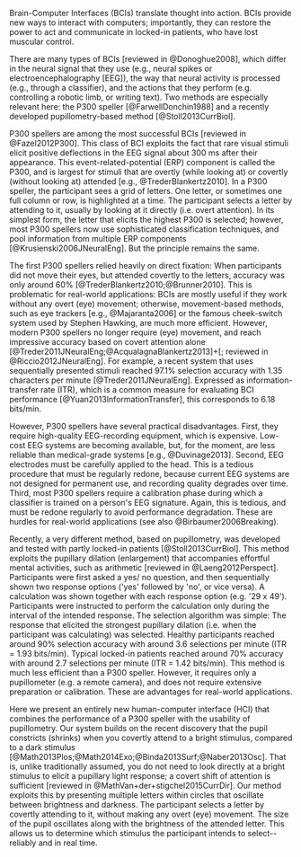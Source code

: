 Brain-Computer Interfaces (BCIs) translate thought into action. BCIs provide new ways to interact with computers; importantly, they can restore the power to act and communicate in locked-in patients, who have lost muscular control.

There are many types of BCIs [reviewed in @Donoghue2008], which differ in the neural signal that they use (e.g., neural spikes or electroencephalography [EEG]), the way that neural activity is processed (e.g., through a classifier), and the actions that they perform (e.g. controlling a robotic limb, or writing text). Two methods are especially relevant here: the P300 speller [@FarwellDonchin1988] and a recently developed pupillometry-based method [@Stoll2013CurrBiol].

P300 spellers are among the most successful BCIs [reviewed in @Fazel2012P300]. This class of BCI exploits the fact that rare visual stimuli elicit positive deflections in the EEG signal about 300 ms after their appearance. This event-related-potential (ERP) component is called the P300, and is largest for stimuli that are overtly (while looking at) or covertly (without looking at) attended [e.g., @TrederBlankertz2010]. In a P300 speller, the participant sees a grid of letters. One letter, or sometimes one full column or row, is highlighted at a time. The participant selects a letter by attending to it, usually by looking at it directly (i.e. overt attention). In its simplest form, the letter that elicits the highest P300 is selected; however, most P300 spellers now use sophisticated classification techniques, and pool information from multiple ERP components [@Krusienski2006JNeuralEng]. But the principle remains the same.

The first P300 spellers relied heavily on direct fixation: When participants did not move their eyes, but attended covertly to the letters, accuracy was only around 60% [@TrederBlankertz2010;@Brunner2010]. This is problematic for real-world applications: BCIs are mostly useful if they work without any overt (eye) movement; otherwise, movement-based methods, such as eye trackers [e.g., @Majaranta2006] or the famous cheek-switch system used by Stephen Hawking, are much more efficient. However, modern P300 spellers no longer require (eye) movement, and reach impressive accuracy based on covert attention alone [@Treder2011JNeuralEng;@AcqualagnaBlankertz2013]+[; reviewed in @Riccio2012JNeuralEng]. For example, a recent system that uses sequentially presented stimuli reached 97.1% selection accuracy with 1.35 characters per minute [@Treder2011JNeuralEng]. Expressed as information-transfer rate (ITR), which is a common measure for evaluating BCI performance [@Yuan2013InformationTransfer], this corresponds to 6.18 bits/min.

However, P300 spellers have several practical disadvantages. First, they require high-quality EEG-recording equipment, which is expensive. Low-cost EEG systems are becoming available, but, for the moment, are less reliable than medical-grade systems [e.g., @Duvinage2013]. Second, EEG electrodes must be carefully applied to the head. This is a tedious procedure that must be regularly redone, because current EEG systems are not designed for permanent use, and recording quality degrades over time. Third, most P300 spellers require a calibration phase during which a classifier is trained on a person's EEG signature. Again, this is tedious, and must be redone regularly to avoid performance degradation. These are hurdles for real-world applications (see also @Birbaumer2006Breaking).

Recently, a very different method, based on pupillometry, was developed and tested with partly locked-in patients [@Stoll2013CurrBiol]. This method exploits the pupillary dilation (enlargement) that accompanies effortful mental activities, such as arithmetic [reviewed in @Laeng2012Perspect]. Participants were first asked a yes/ no question, and then sequentially shown two response options ('yes' followed by 'no', or vice versa). A calculation was shown together with each response option (e.g. '29 x 49'). Participants were instructed to perform the calculation only during the interval of the intended response. The selection algorithm was simple: The response that elicited the strongest pupillary dilation (i.e. when the participant was calculating) was selected. Healthy participants reached around 90% selection accuracy with around 3.6 selections per minute (ITR = 1.93 bits/min). Typical locked-in patients reached around 70% accuracy with around 2.7 selections per minute (ITR = 1.42 bits/min). This method is much less efficient than a P300 speller. However, it requires only a pupillometer (e.g. a remote camera), and does not require extensive preparation or calibration. These are advantages for real-world applications.

Here we present an entirely new human-computer interface (HCI) that combines the performance of a P300 speller with the usability of pupillometry. Our system builds on the recent discovery that the pupil constricts (shrinks) when you covertly attend to a bright stimulus, compared to a dark stimulus [@Math2013Plos;@Math2014Exo;@Binda2013Surf;@Naber2013Osc]. That is, unlike traditionally assumed, you do not need to look directly at a bright stimulus to elicit a pupillary light response; a covert shift of attention is sufficient [reviewed in @MathVan+der+stigchel2015CurrDir]. Our method exploits this by presenting multiple letters within circles that oscillate between brightness and darkness. The participant selects a letter by covertly attending to it, without making any overt (eye) movement. The size of the pupil oscillates along with the brightness of the attended letter. This allows us to determine which stimulus the participant intends to select--reliably and in real time.

